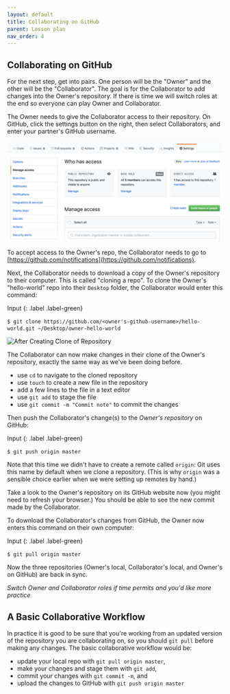 ```yaml
---
layout: default
title: Collaborating on GitHub
parent: Lesson plan
nav_order: 4 
---
```


## Collaborating on GitHub
For the next step, get into pairs.  One person will be the "Owner" and the other
will be the "Collaborator". The goal is for the Collaborator to add changes into
the Owner's repository. If there is time we will switch roles at the end so everyone can play Owner and Collaborator.

The Owner needs to give the Collaborator access to their repository.
On GitHub, click the settings button on the right,
then select Collaborators, and enter your partner's GitHub username.

![Adding Collaborators on GitHub](figures/github-add-collaborators.png)

To accept access to the Owner's repo, the Collaborator
needs to go to [https://github.com/notifications](https://github.com/notifications).

Next, the Collaborator needs to download a copy of the Owner's repository to their computer. This is called "cloning a repo". To clone the Owner's "hello-world" repo into
their `Desktop` folder, the Collaborator would enter this command:

Input
{: .label .label-green}
~~~
$ git clone https://github.com/<owner's-github-username>/hello-world.git ~/Desktop/owner-hello-world
~~~

![After Creating Clone of Repository](../fig/github-collaboration.svg)

The Collaborator can now make changes in their clone of the Owner's repository,
exactly the same way as we've been doing before.

- use `cd` to navigate to the cloned repository
- use `touch` to create a new file in the repository
- add a few lines to the file in a text editor
- use `git add` to stage the file
- use `git commit -m "Commit note"` to commit the changes

Then push the Collaborator's change(s) to the *Owner's repository* on GitHub:

Input
{: .label .label-green}
~~~
$ git push origin master
~~~

Note that this time we didn't have to create a remote called `origin`: Git uses this
name by default when we clone a repository.  (This is why `origin` was a
sensible choice earlier when we were setting up remotes by hand.)

Take a look to the Owner's repository on its GitHub website now (you might need
to refresh your browser.) You should be able to see the new commit made by the
Collaborator.

To download the Collaborator's changes from GitHub, the Owner now enters this command on their own computer:

Input
{: .label .label-green}
~~~
$ git pull origin master
~~~

Now the three repositories (Owner's local, Collaborator's local, and Owner's on
GitHub) are back in sync.

_Switch Owner and Collaborator roles if time permits and you'd like more practice_

## A Basic Collaborative Workflow

In practice it is good to be sure that you're working from an updated version of the
repository you are collaborating on, so you should `git pull` before making
any changes. The basic collaborative workflow would be:

* update your local repo with `git pull origin master`,
* make your changes and stage them with `git add`,
* commit your changes with `git commit -m`, and
* upload the changes to GitHub with `git push origin master`
